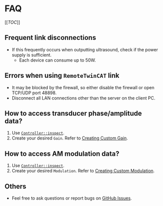 # FAQ

[[_TOC_]]

## Frequent link disconnections

- If this frequently occurs when outputting ultrasound, check if the power supply is sufficient.
   - Each device can consume up to 50W.

## Errors when using `RemoteTwinCAT` link

- It may be blocked by the firewall, so either disable the firewall or open TCP/UDP port 48898.
- Disconnect all LAN connections other than the server on the client PC.

## How to access transducer phase/amplitude data?

1. Use [`Controller::inspect`](../API/controller.md#inspect-available-only-in-rust).
1. Create your desired `Gain`. Refer to [Creating Custom Gain](../advanced/custom_gain.md).

## How to access AM modulation data?

1. Use [`Controller::inspect`](../API/controller.md#inspect-available-only-in-rust).
1. Create your desired `Modulation`. Refer to [Creating Custom Modulation](../advanced/custom_modulation.md).

## Others

- Feel free to ask questions or report bugs on [GitHub Issues](https://github.com/shinolab/autd3/issues).
